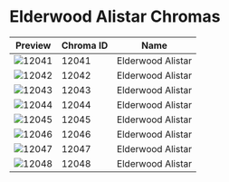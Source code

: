 # Elderwood Alistar Chromas



| Preview | Chroma ID | Name |
|---------|-----------|------|
| ![12041](https://raw.communitydragon.org/latest/plugins/rcp-be-lol-game-data/global/default/v1/champion-chroma-images/12/12041.png) | 12041 | Elderwood Alistar |
| ![12042](https://raw.communitydragon.org/latest/plugins/rcp-be-lol-game-data/global/default/v1/champion-chroma-images/12/12042.png) | 12042 | Elderwood Alistar |
| ![12043](https://raw.communitydragon.org/latest/plugins/rcp-be-lol-game-data/global/default/v1/champion-chroma-images/12/12043.png) | 12043 | Elderwood Alistar |
| ![12044](https://raw.communitydragon.org/latest/plugins/rcp-be-lol-game-data/global/default/v1/champion-chroma-images/12/12044.png) | 12044 | Elderwood Alistar |
| ![12045](https://raw.communitydragon.org/latest/plugins/rcp-be-lol-game-data/global/default/v1/champion-chroma-images/12/12045.png) | 12045 | Elderwood Alistar |
| ![12046](https://raw.communitydragon.org/latest/plugins/rcp-be-lol-game-data/global/default/v1/champion-chroma-images/12/12046.png) | 12046 | Elderwood Alistar |
| ![12047](https://raw.communitydragon.org/latest/plugins/rcp-be-lol-game-data/global/default/v1/champion-chroma-images/12/12047.png) | 12047 | Elderwood Alistar |
| ![12048](https://raw.communitydragon.org/latest/plugins/rcp-be-lol-game-data/global/default/v1/champion-chroma-images/12/12048.png) | 12048 | Elderwood Alistar |